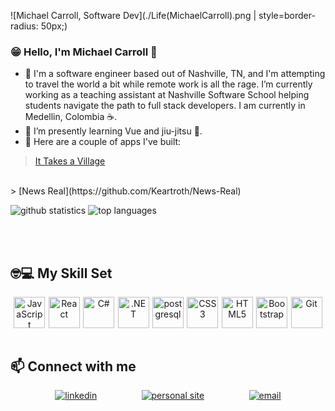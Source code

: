 ![Michael Carroll, Software Dev](./Life(MichaelCarroll).png | style=border-radius: 50px;)

### 😁 Hello, I'm Michael Carroll 👋

- 🔭 I'm a software engineer based out of Nashville, TN, and I'm attempting to travel the world a bit while remote work is all the rage. I’m currently working as a teaching assistant at Nashville Software School helping students navigate the path to full stack developers. I am currently in Medellin, Colombia ☕.
- 🌱 I’m presently learning Vue and jiu-jitsu 🥋.
- 🔨 Here are a couple of apps I've built:
> [It Takes a Village](https://github.com/Keartroth/It-Takes-A-Village)
<br/>
> [News Real](https://github.com/Keartroth/News-Real)

<br/>

![github statistics](https://github-readme-stats.vercel.app/api?username=Keartroth&show_icons=true&count_private=true&theme=gruvbox)
![top languages](https://github-readme-stats.vercel.app/api/top-langs/?username=Keartroth&layout=compact&theme=gruvbox)


<br/>
<br/>

## 🤓💻 My Skill Set
<div align="center" style="display:flex;justify-content:space-evenly;">
  <img src="https://profilinator.rishav.dev/skills-assets/javascript-original.svg" alt="JavaScript" height="50" />
  <img src="https://profilinator.rishav.dev/skills-assets/react-original-wordmark.svg" alt="React" height="50" />
  <img src="https://profilinator.rishav.dev/skills-assets/csharp-original.svg" alt="C#" height="50" />
  <img src="https://profilinator.rishav.dev/skills-assets/dot-net-original-wordmark.svg" alt=".NET" height="50" />
  <img src="https://profilinator.rishav.dev/skills-assets/postgresql-original-wordmark.svg" alt="postgresql" height="50" />
  <img src="https://profilinator.rishav.dev/skills-assets/css3-original-wordmark.svg" alt="CSS3" height="50" />
  <img src="https://profilinator.rishav.dev/skills-assets/html5-original-wordmark.svg" alt="HTML5" height="50" />
  <img src="https://profilinator.rishav.dev/skills-assets/bootstrap-plain.svg" alt="Bootstrap" height="50" />
  <img src="https://profilinator.rishav.dev/skills-assets/git-scm-icon.svg" alt="Git" height="50" />
</div>

<br/>

## 📫 Connect with me
<div align="center" style="display:flex;justify-content:space-evenly;">
  <a href="https://www.linkedin.com/in/mecarrolljr/" target="_blank">
    <img src="https://img.shields.io/badge/linkedin-%231E77B5.svg?&style=for-the-badge&logo=linkedin&logo" alt="linkedin" />
  </a>  
  <a href="https://keartroth.github.io/" target="_blank">
    <img src="https://img.shields.io/badge/Keartroth-Personal%20Site-lightgrey?style=flat-square&logo=github&logo" alt="personal site" />
  </a>
  <a href="mailto: mecarrolljr@tutanota.com">
    <img src="https://img.shields.io/badge/Email-Send%20me%20a%20message-blue?style=flat-square&logo=minutemailer" alt="email" />
  </a>
</div>
<br/>
